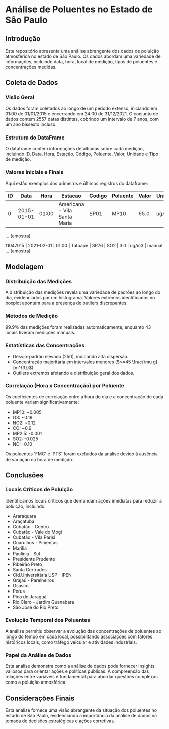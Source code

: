 # Análise de Poluentes no Estado de São Paulo

## Introdução

Este repositório apresenta uma análise abrangente dos dados de poluição atmosférica no estado de São Paulo. Os dados abordam uma variedade de informações, incluindo data, hora, local de medição, tipos de poluentes e concentrações medidas.

## Coleta de Dados

### Visão Geral
Os dados foram coletados ao longo de um período extenso, iniciando em 01:00 de 01/01/2015 e encerrando em 24:00 de 31/12/2021. O conjunto de dados contém 2557 datas distintas, cobrindo um intervalo de 7 anos, com um ano bissexto incluso.

### Estrutura do DataFrame
O dataframe contém informações detalhadas sobre cada medição, incluindo ID, Data, Hora, Estação, Código, Poluente, Valor, Unidade e Tipo de medição.

### Valores Iniciais e Finais
Aqui estão exemplos dos primeiros e últimos registros do dataframe:

ID | Data       | Hora | Estacao               | Codigo | Poluente | Valor | Unidade | Tipo
-- | ---------- | ---- | --------------------- | ------ | -------- | ----- | ------- | ------
0  | 2015-01-01 | 01:00| Americana - Vila Santa Maria | SP01 | MP10 | 65.0 | ug/m3 | automatica
... (amostra)

11047015 | 2021-02-01 | 01:00 | Tatuape | SP76 | SO2 | 3.0 | ug/m3 | manual
... (amostra)

## Modelagem

### Distribuição das Medições
A distribuição das medições revela uma variedade de padrões ao longo do dia, evidenciados por um histograma. Valores extremos identificados no boxplot apontam para a presença de outliers discrepantes.

### Métodos de Medição
99.9% das medições foram realizadas automaticamente, enquanto 43 locais tiveram medições manuais.

### Estatísticas das Concentrações
- Desvio-padrão elevado (250), indicando alta dispersão.
- Concentração majoritária em intervalos menores ($<=45 \frac{\mu g}{m^{3}}$).
- Outliers extremos afetando a distribuição geral dos dados.

### Correlação (Hora x Concentração) por Poluente
Os coeficientes de correlação entre a hora do dia e a concentração de cada poluente variam significativamente:

- MP10: ~0.005
- O3: ~0.19
- NO2: ~0.12
- CO: ~0.9
- MP2.5: -0.001
- SO2: -0.025
- NO: -0.10

Os poluentes 'FMC' e 'PTS' foram excluídos da análise devido à ausência de variação na hora de medição.

## Conclusões

### Locais Críticos de Poluição
Identificamos locais críticos que demandam ações imediatas para reduzir a poluição, incluindo:
- Araraquara
- Araçatuba
- Cubatão - Centro
- Cubatão - Vale do Mogi
- Cubatão - Vila Parisi
- Guarulhos - Pimentas
- Marília
- Paulínia - Sul
- Presidente Prudente
- Ribeirão Preto
- Santa Gertrudes
- Cid.Universitária USP - IPEN
- Grajaú - Parelheiros
- Osasco
- Perus
- Pico do Jaraguá
- Rio Claro - Jardim Guanabara
- São José do Rio Preto

### Evolução Temporal dos Poluentes
A análise permitiu observar a evolução das concentrações de poluentes ao longo do tempo em cada local, possibilitando associações com fatores históricos locais, como tráfego veicular e atividades industriais.

### Papel da Análise de Dados
Esta análise demonstra como a análise de dados pode fornecer insights valiosos para orientar ações e políticas públicas. A compreensão das relações entre variáveis é fundamental para abordar questões complexas como a poluição atmosférica.

## Considerações Finais

Esta análise fornece uma visão abrangente da situação dos poluentes no estado de São Paulo, evidenciando a importância da análise de dados na tomada de decisões estratégicas e ações corretivas.
